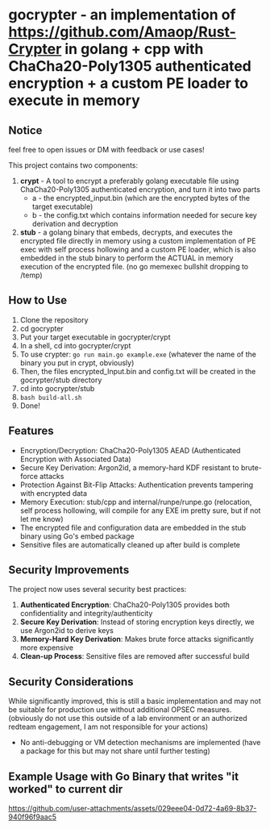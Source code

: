 # gocrypter - an implementation of https://github.com/Amaop/Rust-Crypter in golang + cpp with ChaCha20-Poly1305 authenticated encryption + a custom PE loader to execute in memory 

## Notice
feel free to open issues or DM with feedback or use cases!

This project contains two components:

1. **crypt** - A tool to encrypt a preferably golang executable file using ChaCha20-Poly1305 authenticated encryption, and turn it into two parts
    - a - the encrypted_input.bin (which are the encrypted bytes of the target executable)
    - b - the config.txt which contains information needed for secure key derivation and decryption
2. **stub** - a golang binary that embeds, decrypts, and executes the encrypted file directly in memory using a custom implementation of PE exec with self process hollowing and a custom PE loader, which is also embedded in the stub binary to perform the
ACTUAL in memory execution of the encrypted file. (no go memexec bullshit dropping to /temp)


## How to Use
1. Clone the repository 
2. cd gocrypter
3. Put your target executable in gocrypter/crypt
4. In a shell, cd into gocrypter/crypt
5. To use crypter: `go run main.go example.exe` (whatever the name of the binary you put in crypt, obviously)
6. Then, the files encrypted_Input.bin and config.txt will be created in the gocrypter/stub directory
7. cd into gocrypter/stub
8. `bash build-all.sh` 
9. Done!

## Features

- Encryption/Decryption: ChaCha20-Poly1305 AEAD (Authenticated Encryption with Associated Data)
- Secure Key Derivation: Argon2id, a memory-hard KDF resistant to brute-force attacks
- Protection Against Bit-Flip Attacks: Authentication prevents tampering with encrypted data
- Memory Execution: stub/cpp and internal/runpe/runpe.go (relocation, self process hollowing, will compile for any EXE im pretty sure, but if not let me know)
- The encrypted file and configuration data are embedded in the stub binary using Go's embed package
- Sensitive files are automatically cleaned up after build is complete

## Security Improvements

The project now uses several security best practices:

1. **Authenticated Encryption**: ChaCha20-Poly1305 provides both confidentiality and integrity/authenticity
2. **Secure Key Derivation**: Instead of storing encryption keys directly, we use Argon2id to derive keys
3. **Memory-Hard Key Derivation**: Makes brute force attacks significantly more expensive
4. **Clean-up Process**: Sensitive files are removed after successful build

## Security Considerations

While significantly improved, this is still a basic implementation and may not be suitable for production use without additional OPSEC measures.
(obviously do not use this outside of a lab environment or an authorized redteam engagement, I am not responsible for your actions)

- No anti-debugging or VM detection mechanisms are implemented
(have a package for this but may not share until further testing)
## Example Usage with Go Binary that writes "it worked" to current dir





https://github.com/user-attachments/assets/029eee04-0d72-4a69-8b37-940f96f9aac5

